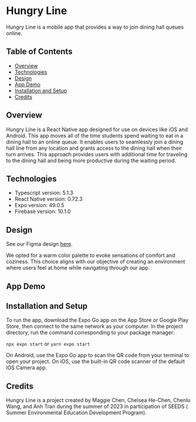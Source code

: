 # Hungry Line

Hungry Line is a mobile app that provides a way to join dining hall queues online.

## Table of Contents
- [Overview](#overview)
- [Technologies](#technologies)
- [Design](#design)
- [App Demo](#app-demo)
- [Installation and Setup](#installation-and-setup)
- [Credits](#credits)

## Overview

Hungry Line is a React Native app designed for use on devices like iOS and Android. This app moves all of the time students spend waiting to eat in a dining hall to an online queue. It enables users to seamlessly join a dining hall line from any location and grants access to the dining hall when their turn arrives. This approach provides users with additional time for traveling to the dining hall and being more productive during the waiting period.

## Technologies

- Typescript version: 5.1.3
- React Native version: 0.72.3
- Expo version: 49.0.5
- Firebase version: 10.1.0

## Design

See our Figma design [here](https://www.figma.com/file/76P9CTxxifZFAWDR8xCGJ3/design?type=design&node-id=0%3A1&mode=design&t=bwfgtX1t4aCORhCr-1).

We opted for a warm color palette to evoke sensations of comfort and coziness. This choice aligns with our objective of creating an environment where users feel at home while navigating through our app.

## App Demo

## Installation and Setup

To run the app, download the Expo Go app on the App Store or Google Play Store, then connect to the same network as your computer. In the project directory, run the command corresponding to your package manager:

```npx expo start``` or ```yarn expo start```

On Android, use the Expo Go app to scan the QR code from your terminal to open your project. On iOS, use the built-in QR code scanner of the default iOS Camera app.

## Credits

Hungry Line is a project created by Maggie Chen, Chelsea He-Chen, Chenlu Wang, and Anh Tran during the summer of 2023 in participation of SEEDS (​Summer Environmental Education Development Program).
